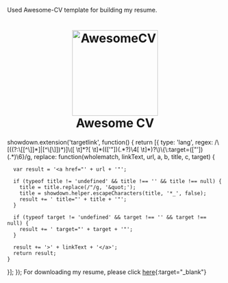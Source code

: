 Used Awesome-CV template for building my resume. 

<h1 align="center">
  <a href="https://github.com/posquit0/Awesome-CV" title="AwesomeCV Documentation">
    <img alt="AwesomeCV" src="https://github.com/posquit0/Awesome-CV/raw/master/icon.png" width="200px" height="200px" />
  </a>
  <br />
  Awesome CV
</h1>
showdown.extension('targetlink', function() {
  return [{
    type: 'lang',
    regex: /\[((?:\[[^\]]*]|[^\[\]])*)]\([ \t]*<?(.*?(?:\(.*?\).*?)?)>?[ \t]*((['"])(.*?)\4[ \t]*)?\)\{\:target=(["'])(.*)\6}/g,
    replace: function(wholematch, linkText, url, a, b, title, c, target) {

      var result = '<a href="' + url + '"';

      if (typeof title != 'undefined' && title !== '' && title !== null) {
        title = title.replace(/"/g, '&quot;');
        title = showdown.helper.escapeCharacters(title, '*_', false);
        result += ' title="' + title + '"';
      }

      if (typeof target != 'undefined' && target !== '' && target !== null) {
        result += ' target="' + target + '"';
      }

      result += '>' + linkText + '</a>';
      return result;
    }
  }];
});
For downloading my resume, please click [here](https://aekhz.com/Resume_AnkitKhare.pdf){:target="_blank"}
